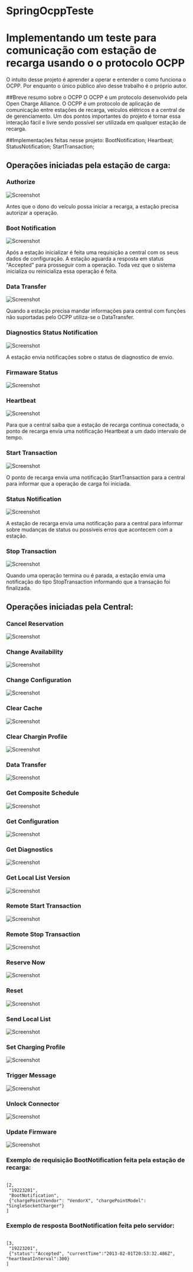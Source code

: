 # SpringOcppTeste
# Implementando um teste para comunicação com estação de recarga usando o o protocolo OCPP

O intuito desse projeto é aprender a operar e entender o como funciona o OCPP. Por enquanto o único público alvo desse trabalho é o próprio autor.


##Breve resumo sobre o OCPP
O OCPP é um protocolo desenvolvido pela Open Charge Alliance. O OCPP é um protocolo de aplicação
de comunicação entre estações de recarga, veículos elétricos e a central de de gerenciamento. Um dos pontos importantes 
do projeto é tornar essa interação fácil e livre
sendo possível ser utilizada em qualquer estação de recarga.

##Implementações feitas nesse projeto:
BootNotification;
Heartbeat;
StatusNotification;
StartTransaction;

## Operações iniciadas pela estação de carga:

### Authorize
![Screenshot](./img/authorize.PNG)

Antes que o dono do veículo possa iniciar a recarga, a estação precisa autorizar a operação.



### Boot Notification
![Screenshot](./img/boot.PNG)

Após a estação inicializar é feita uma requisição a central com os seus dados de configuração. A estação aguarda a resposta em status "Accepted" para prosseguir com a operação.
Toda vez que o sistema inicializa ou reinicializa essa operação é feita.


### Data Transfer
![Screenshot](./img/data.PNG)

Quando a estação precisa mandar informações para central com funções não suportadas pelo OCPP utiliza-se o DataTransfer.



### Diagnostics Status Notification
![Screenshot](./img/diagnost.PNG)

A estação envia notificações sobre o status de diagnostico de envio.

### Firmaware Status
![Screenshot](./img/firm.PNG)

### Heartbeat
![Screenshot](./img/heart.PNG)

Para que a central saiba que a estação de recarga continua conectada, o ponto de recarga envia uma notificação Heartbeat a um dado intervalo de tempo.

### Start Transaction
![Screenshot](./img/start.PNG)

O ponto de recarga envia uma notificação StartTransaction para a central para informar que a operação de carga foi iniciada.

### Status Notification
![Screenshot](./img/status.PNG)

A estação de recarga envia uma notificação para a central para informar sobre mudanças de status ou possiveis erros que acontecem com a estação.

### Stop Transaction
![Screenshot](./img/stop.PNG)

Quando uma operação termina ou é parada, a estação envia uma notificação do tipo StopTransaction informando que a transação foi finalizada.


## Operações iniciadas pela Central:

### Cancel Reservation
![Screenshot](./img/cancel.PNG)

### Change Availability
![Screenshot](./img/change.PNG)

### Change Configuration
![Screenshot](./img/changeconf.PNG)

### Clear Cache
![Screenshot](./img/clear.PNG)

### Clear Chargin Profile
![Screenshot](./img/clearcharg.PNG)

### Data Transfer
![Screenshot](./img/datatransf.PNG)

### Get Composite Schedule
![Screenshot](./img/getcomp.PNG)

### Get Configuration
![Screenshot](./img/getconf.PNG)

### Get Diagnostics
![Screenshot](./img/getdiag.PNG)

### Get Local List Version
![Screenshot](./img/getlocallist.PNG)

### Remote Start Transaction
![Screenshot](./img/remote.PNG)

### Remote Stop Transaction
![Screenshot](./img/remotestop.PNG)

### Reserve Now
![Screenshot](./img/reserve.PNG)

### Reset
![Screenshot](./img/reset.PNG)

### Send Local List
![Screenshot](./img/send.PNG)

### Set Charging Profile
![Screenshot](./img/setcharg.PNG)

### Trigger Message
![Screenshot](./img/trigger.PNG)

### Unlock Connector
![Screenshot](./img/unlock.PNG)

### Update Firmware
![Screenshot](./img/update.PNG)






### Exemplo de requisição BootNotification feita pela estação de recarga:

```

[2,
 "19223201",
 "BootNotification",
 {"chargePointVendor": "VendorX", "chargePointModel": "SingleSocketCharger"}
]

```


### Exemplo de resposta BootNotification feita pelo servidor:

```

[3,
 "19223201",
 {"status":"Accepted", "currentTime":"2013-02-01T20:53:32.486Z", "heartbeatInterval":300}
]

```






